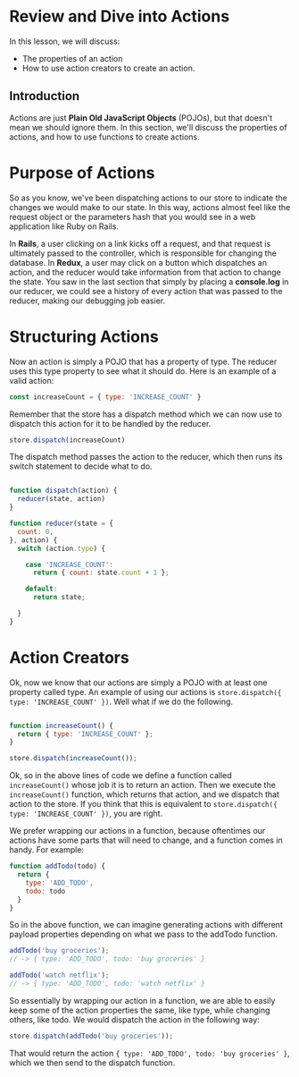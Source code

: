 # Review and Dive into Actions

In this lesson, we will discuss:
* The properties of an action
* How to use action creators to create an action.

## Introduction

Actions are just **Plain Old JavaScript Objects** (POJOs), but that doesn't mean
we should ignore them. In this section, we'll discuss the properties of actions,
and how to use functions to create actions.

# Purpose of Actions

So as you know, we've been dispatching actions to our store to indicate the
changes we would make to our state. In this way, actions almost feel like the
request object or the parameters hash that you would see in a web application
like Ruby on Rails.  

In __Rails__, a user clicking on a link kicks off a request, and that request is
ultimately passed to the controller, which is responsible for changing the
database. In __Redux__, a user may click on a button which dispatches an action,
and the reducer would take information from that action to change the state. You
saw in the last section that simply by placing a __console.log__ in our reducer,
we could see a history of every action that was passed to the reducer, making
our debugging job easier.

# Structuring Actions

Now an action is simply a POJO that has a property of type. The reducer uses
this type property to see what it should do. Here is an example of a valid
action:

```javascript
const increaseCount = { type: 'INCREASE_COUNT' }
```

Remember that the store has a dispatch method which we can now use to dispatch 
this action for it to be handled by the reducer.

```javascript
store.dispatch(increaseCount)
```

The dispatch method passes the action to the reducer, which then runs its 
switch statement to decide what to do.

```javascript

function dispatch(action) {
  reducer(state, action)
}

function reducer(state = {
  count: 0,
}, action) {
  switch (action.type) {

    case 'INCREASE_COUNT':
      return { count: state.count + 1 };

    default:
      return state;

  }
}
```

# Action Creators

Ok, now we know that our actions are simply a POJO with at least one property
called type. An example of using our actions is `store.dispatch({ type:
'INCREASE_COUNT' })`. Well what if we do the following.

```javascript

function increaseCount() {
  return { type: 'INCREASE_COUNT' };
}

store.dispatch(increaseCount());
```

Ok, so in the above lines of code we define a function called
`increaseCount()` whose job it is to return an action. Then we execute the
`increaseCount()` function, which returns that action, and we dispatch that
action to the store. If you think that this is equivalent to `store.dispatch({
type: 'INCREASE_COUNT' })`, you are right.  

We prefer wrapping our actions in a function, because oftentimes our actions
have some parts that will need to change, and a function comes in handy.  For
example:

```javascript
function addTodo(todo) {
  return {
    type: 'ADD_TODO',
    todo: todo
  }
}
```

So in the above function, we can imagine generating actions with different
payload properties depending on what we pass to the addTodo function.

```javascript
addTodo('buy groceries');
// -> { type: 'ADD_TODO', todo: 'buy groceries' }

addTodo('watch netflix');
// -> { type: 'ADD_TODO', todo: 'watch netflix' }
```

So essentially by wrapping our action in a function, we are able to easily keep
some of the action properties the same, like type, while changing others, like
todo.  We would dispatch the action in the following way:

```javascript
store.dispatch(addTodo('buy groceries'));
```

That would return the action `{ type: 'ADD_TODO', todo: 'buy groceries' }`,
which we then send to the dispatch function.  
